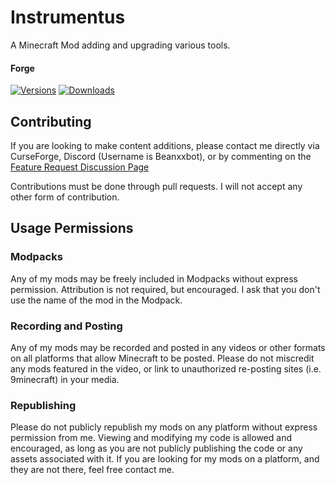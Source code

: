 # Instrumentus
A Minecraft Mod adding and upgrading various tools.

#### Forge

[![Versions](http://cf.way2muchnoise.eu/versions/231242_latest.svg)](https://minecraft.curseforge.com/projects/waystones) [![Downloads](http://cf.way2muchnoise.eu/full_231242_downloads.svg)](https://minecraft.curseforge.com/projects/waystones)

## Contributing

If you are looking to make content additions, please contact me directly via CurseForge, Discord (Username is Beanxxbot), or by commenting on the [Feature Request Discussion Page](https://github.com/Beanxxbot/instrumentus/discussions/13)

Contributions must be done through pull requests. I will not accept any other form of contribution.

## Usage Permissions 

### Modpacks

Any of my mods may be freely included in Modpacks without express permission. Attribution is not required, but encouraged. I ask that you don't use the name of the mod in the Modpack.

### Recording and Posting

Any of my mods may be recorded and posted in any videos or other formats on all platforms that allow Minecraft to be posted. Please do not miscredit any mods featured in the video, or link to unauthorized re-posting sites (i.e. 9minecraft) in your media.

### Republishing

Please do not publicly republish my mods on any platform without express permission from me. Viewing and modifying my code is allowed and encouraged, as long as you are not publicly publishing the code or any assets associated with it. If you are looking for my mods on a platform, and they are not there, feel free contact me.
